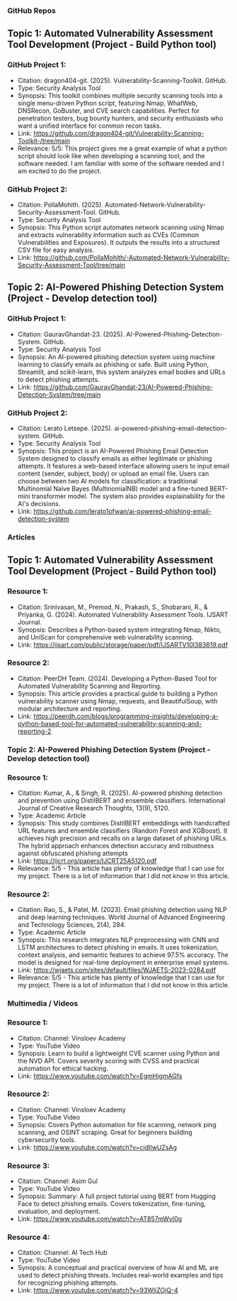 ### GitHub Repos
## Topic 1: Automated Vulnerability Assessment Tool Development (Project - Build Python tool) 
### GitHub Project 1:  
- Citation: dragon404-git. (2025). Vulnerability-Scanning-Toolkit. GitHub. 
- Type: Security Analysis Tool 
- Synopsis: This toolkit combines multiple security scanning tools into a single menu-driven Python script, featuring Nmap, WhatWeb, DNSRecon, GoBuster, and CVE search capabilities. Perfect for penetration testers, bug bounty hunters, and security enthusiasts who want a unified interface for common recon tasks. 
- Link: https://github.com/dragon404-git/Vulnerability-Scanning-Toolkit-/tree/main 
- Relevance: 5/5: This project gives me a great example of what a python script should look like when developing a scanning tool, and the software needed. I am familiar with some of the software needed and I am excited to do the project. 

### GitHub Project 2:  
- Citation: PollaMohith. (2025). Automated-Network-Vulnerability-Security-Assessment-Tool. GitHub. 
- Type: Security Analysis Tool 
- Synopsis: This Python script automates network scanning using Nmap and extracts vulnerability information such as CVEs (Common Vulnerabilities and Exposures). It outputs the results into a structured CSV file for easy analysis. 
- Link: https://github.com/PollaMohith/-Automated-Network-Vulnerability-Security-Assessment-Tool/tree/main
  
## Topic 2: AI-Powered Phishing Detection System (Project - Develop detection tool)
### GitHub Project 1:  
- Citation: GauravGhandat-23. (2025). AI-Powered-Phishing-Detection-System. GitHub. 
- Type: Security Analysis Tool 
- Synopsis: An AI-powered phishing detection system using machine learning to classify emails as phishing or safe. Built using Python, Streamlit, and scikit-learn, this system analyzes email bodies and URLs to detect phishing attempts. 
- Link: https://github.com/GauravGhandat-23/AI-Powered-Phishing-Detection-System/tree/main

### GitHub Project 2:  
- Citation: Lerato Letsepe. (2025). ai-powered-phishing-email-detection-system. GitHub. 
- Type: Security Analysis Tool 
- Synopsis: This project is an AI-Powered Phishing Email Detection System designed to classify emails as either legitimate or phishing attempts. It features a web-based interface allowing users to input email content (sender, subject, body) or upload an email file. Users can choose between two AI models for classification: a traditional Multinomial Naive Bayes (MultinomialNB) model and a fine-tuned BERT-mini transformer model. The system also provides explainability for the AI's decisions. 
- Link: https://github.com/lerato1ofwan/ai-powered-phishing-email-detection-system

### Articles

## Topic 1: Automated Vulnerability Assessment Tool Development (Project - Build Python tool) 
### Resource 1: 
- Citation: Srinivasan, M., Premod, N., Prakash, S., Shobarani, R., & Priyanka, G. (2024). Automated Vulnerability Assessment Tools. IJSART Journal.  
- Synopsis: Describes a Python-based system integrating Nmap, Nikto, and UniScan for comprehensive web vulnerability scanning. 
- Link: https://ijsart.com/public/storage/paper/pdf/IJSARTV10I383619.pdf
  
### Resource 2:  
- Citation: PeerDH Team. (2024). Developing a Python-Based Tool for Automated Vulnerability Scanning and Reporting.   
- Synopsis: This article provides a practical guide to building a Python vulnerability scanner using Nmap, requests, and BeautifulSoup, with modular architecture and reporting.  
- Link: https://peerdh.com/blogs/programming-insights/developing-a-python-based-tool-for-automated-vulnerability-scanning-and-reporting-2

### Topic 2: AI-Powered Phishing Detection System (Project - Develop detection tool) 
### Resource 1: 
- Citation: Kumar, A., & Singh, R. (2025). AI-powered phishing detection and prevention using DistilBERT and ensemble classifiers. International Journal of Creative Research Thoughts, 13(9), 5120. 
- Type: Academic Article 
- Synopsis: This study combines DistilBERT embeddings with handcrafted URL features and ensemble classifiers (Random Forest and XGBoost). It achieves high precision and recalls on a large dataset of phishing URLs. The hybrid approach enhances detection accuracy and robustness against obfuscated phishing attempts 
- Link: https://ijcrt.org/papers/IJCRT25A5120.pdf 
- Relevance: 5/5 - This article has plenty of knowledge that I can use for my project. There is a lot of information that I did not know in this article. 

### Resource 2:   
- Citation: Rao, S., & Patel, M. (2023). Email phishing detection using NLP and deep learning techniques. World Journal of Advanced Engineering and Technology Sciences, 2(4), 284. 
- Type: Academic Article   
- Synopsis: This research integrates NLP preprocessing with CNN and LSTM architectures to detect phishing in emails. It uses tokenization, context analysis, and semantic features to achieve 97.5% accuracy. The model is designed for real-time deployment in enterprise email systems. 
- Link: https://wjaets.com/sites/default/files/WJAETS-2023-0284.pdf 
- Relevance: 5/5 - This article has plenty of knowledge that I can use for my project. There is a lot of information that I did not know in this article.

### Multimedia / Videos
### Resource 1:   
- Citation: Channel: Vinsloev Academy 
- Type: YouTube Video  
- Synopsis: Learn to build a lightweight CVE scanner using Python and the NVD API. Covers severity scoring with CVSS and practical automation for ethical hacking. 
- Link: https://www.youtube.com/watch?v=EgmHjgmAGfs 

### Resource 2:    
- Citation: Channel: Vinsloev Academy 
- Type: YouTube Video   
- Synopsis: Covers Python automation for file scanning, network ping scanning, and OSINT scraping. Great for beginners building cybersecurity tools. 
- Link: https://www.youtube.com/watch?v=cjdIIwUZsAg 

### Resource 3:    
- Citation: Channel: Asim Gul 
- Type: YouTube Video    
- Synopsis: Summary: A full project tutorial using BERT from Hugging Face to detect phishing emails. Covers tokenization, fine-tuning, evaluation, and deployment. 
- Link: https://www.youtube.com/watch?v=AT857mWvl0g 

### Resource 4:    
- Citation: Channel: AI Tech Hub 
- Type: YouTube Video  
- Synopsis: A conceptual and practical overview of how AI and ML are used to detect phishing threats. Includes real-world examples and tips for recognizing phishing attempts. 
- Link: https://www.youtube.com/watch?v=93WliZOjQ-4
